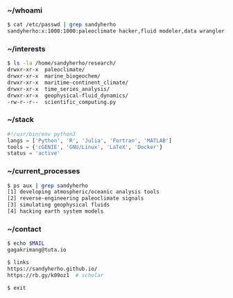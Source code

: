 ### ~/whoami
```bash
$ cat /etc/passwd | grep sandyherho
sandyherho:x:1000:1000:paleoclimate hacker,fluid modeler,data wrangler:/home/earth_comp_sci:/bin/bash
```

### ~/interests
```bash
$ ls -la /home/sandyherho/research/
drwxr-xr-x  paleoclimate/
drwxr-xr-x  marine_biogeochem/
drwxr-xr-x  maritime-continent_climate/
drwxr-xr-x  time_series_analysis/
drwxr-xr-x  geophysical-fluid_dynamics/
-rw-r--r--  scientific_computing.py
```

### ~/stack
```python
#!/usr/bin/env python3
langs = ['Python', 'R', 'Julia', 'Fortran', 'MATLAB']
tools = {'cGENIE', 'GNU/Linux', 'LaTeX', 'Docker'}
status = 'active'
```

### ~/current_processes
```bash
$ ps aux | grep sandyherho
[1] developing atmospheric/oceanic analysis tools
[2] reverse-engineering paleoclimate signals  
[3] simulating geophysical fluids
[4] hacking earth system models
```

### ~/contact
```bash
$ echo $MAIL
gagakrimang@tuta.io

$ links
https://sandyherho.github.io/
https://rb.gy/k09oz1  # scholar
```

```bash
$ exit
```
